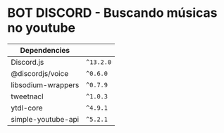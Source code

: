 # BOT DISCORD - Buscando músicas no youtube

| Dependencies     |                               |
|------------------|-------------------------------|
|Discord.js        |`^13.2.0`                      |
|@discordjs/voice  |`^0.6.0`                       |
|libsodium-wrappers|`^0.7.9`                       |
|tweetnacl         |`^1.0.3`                       |
|ytdl-core         |`^4.9.1`                       |
|simple-youtube-api|`^5.2.1`                       |
